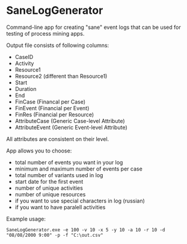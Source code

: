 # SaneLogGenerator
Command-line app for creating "sane" event logs that can be used for testing of process mining apps.

Output file consists of following columns:
- CaseID
- Activity
- Resource1
- Resource2 (different than Resource1)
- Start
- Duration
- End
- FinCase (Financal per Case)
- FinEvent (Financial per Event)
- FinRes (Financial per Resource)
- AttributeCase (Generic Case-level Attribute)
- AttributeEvent (Generic Event-level Attribute)

All attributes are consistent on their level.

App allows you to choose:
- total number of events you want in your log
- minimum and maximum number of events per case
- total number of variants used in log
- start date for the first event
- number of unique activities
- number of unique resources
- if you want to use special characters in log (russian)
- if you want to have paralell activities

Example usage:
~~~
SaneLogGenerator.exe -e 100 -v 10 -x 5 -y 10 -a 10 -r 10 -d "08/08/2000 9:00" -p -f "C:\out.csv"
~~~
